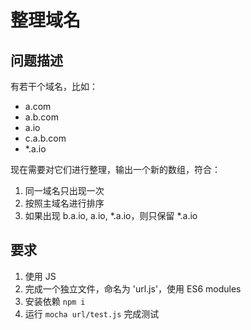 整理域名
========

## 问题描述

有若干个域名，比如：

* a.com
* a.b.com
* a.io
* c.a.b.com
* *.a.io

现在需要对它们进行整理，输出一个新的数组，符合：

1. 同一域名只出现一次
2. 按照主域名进行排序
3. 如果出现 b.a.io, a.io, *.a.io，则只保留 *.a.io

## 要求

1. 使用 JS
2. 完成一个独立文件，命名为 'url.js'，使用 ES6 modules
3. 安装依赖 `npm i`
4. 运行 `mocha url/test.js` 完成测试